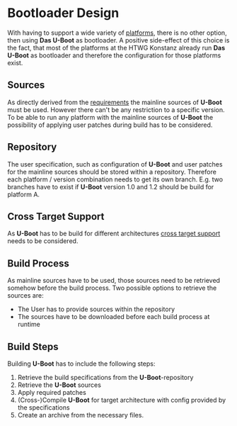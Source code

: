 # Bootloader Design
With having to support a wide variety of [platforms](../requirements.md), there
is no other option, then using **Das U-Boot** as bootloader. A positive
side-effect of this choice is the fact, that most of the platforms at the HTWG
Konstanz already run **Das U-Boot** as bootloader and therefore the
configuration for those platforms exist.
 
## Sources 
As directly derived from the [requirements](../requirements.md) the mainline
sources of **U-Boot** must be used. However there can't be any restriction to a
specific version. To be able to run any platform with the mainline sources of
**U-Boot** the possibility of applying user patches during build has to be
considered.
 
## Repository
The user specification, such as configuration of **U-Boot** and user patches for
the mainline sources should be stored within a repository. Therefore each platform /
version combination needs to get its own branch. E.g. two branches have to
exist if **U-Boot** version 1.0 and 1.2 should be build for platform A.

## Cross Target Support
As **U-Boot** has to be build for different architectures [cross
target support](../design.md#cross-target-support) needs to be considered. 

## Build Process
As mainline sources have to be used, those sources need to be retrieved somehow
before the build process. Two possible options to retrieve the sources are:

* The User has to provide sources within the repository
* The sources have to be downloaded before each build process at runtime

## Build Steps
Building **U-Boot** has to include the following steps:

1. Retrieve the build specifications from the **U-Boot**-repository
1. Retrieve the **U-Boot** sources
1. Apply required patches
1. (Cross-)Compile **U-Boot** for target architecture with config provided by
   the specifications
2. Create an archive from the necessary files.

